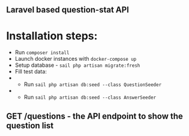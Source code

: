 ## Laravel based question-stat API

# Installation steps:

- Run `composer install`
- Launch docker instances with `docker-compose up`
- Setup database - `sail php artisan migrate:fresh`
- Fill test data: 
- - Run `sail php artisan db:seed --class QuestionSeeder` 
- - Run `sail php artisan db:seed --class AnswerSeeder`


## GET /questions - the API endpoint to show the question list
